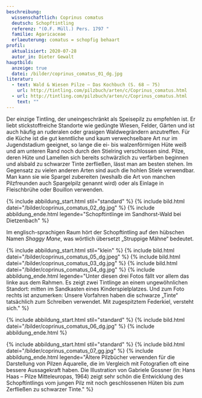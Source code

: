 ```yaml
---
beschreibung:
  wissenschaftlich: Coprinus comatus
  deutsch: Schopftintling
  referenz: "(O.F. Müll.) Pers. 1797 "
  familie: Agaricaceae
  erlaeuterung: comatus = schopfig behaart
profil:
  aktualisiert: 2020-07-28
  autor_in: Dieter Gewalt
hauptbild:
  anzeige: true
  datei: /bilder/coprinus_comatus_01_dg.jpg
literatur:
  - text: Wald & Wiesen Pilze – Das Kochbuch (S. 68 – 75)
    url: http://tintling.com/pilzbuch/arten/c/Coprinus_comatus.html
  - url: http://tintling.com/pilzbuch/arten/c/Coprinus_comatus.html
    text: ""
---
```

Der einzige Tintling, der uneingeschränkt als Speisepilz zu empfehlen ist. Er liebt stickstoffreiche Standorte wie gedüngte Wiesen, Felder, Gärten und ist auch häufig an ruderalen oder grasigen Waldwegrändern anzutreffen. Für die Küche ist die gut kenntliche und kaum verwechselbare Art nur im Jugendstadium geeignet, so lange die ei- bis walzenförmigen Hüte weiß und am unteren Rand noch durch den Stielring verschlossen sind. Pilze, deren Hüte und Lamellen sich bereits schwärzlich zu verfärben beginnen und alsbald zu schwarzer Tinte zerfließen, lässt man am besten stehen. Im Gegensatz zu vielen anderen Arten sind auch die hohlen Stiele verwendbar. Man kann sie wie Spargel zubereiten (weshalb die Art von manchen Pilzfreunden auch Spargelpilz genannt wird) oder als Einlage in Fleischbrühe oder Bouillon verwenden. 

{% include abbildung_start.html stil="standard" %}
{% include bild.html datei="/bilder/coprinus_comatus_02_dg.jpg" %}
{% include abbildung_ende.html legende="Schopftintlinge im Sandhorst-Wald bei Dietzenbach" %}

Im englisch-sprachigen Raum hört der Schopftintling auf den hübschen Namen *Shaggy Mane*, was wörtlich übersetzt „Struppige Mähne“ bedeutet.

{% include abbildung_start.html stil="klein" %}
{% include bild.html datei="/bilder/coprinus_comatus_05_dg.jpeg" %}
{% include bild.html datei="/bilder/coprinus_comatus_03_dg.jpg" %}
{% include bild.html datei="/bilder/coprinus_comatus_04_dg.jpg" %}
{% include abbildung_ende.html legende="Unter diesen drei Fotos fällt vor allem das linke aus dem Rahmen. Es zeigt zwei Tintlinge an einem ungewöhnlichen Standort: mitten im Sandkasten eines Kinderspielplatzes. Und zum Foto rechts ist anzumerken: Unsere Vorfahren haben die schwarze „Tinte“ tatsächlich zum Schreiben verwendet. Mit zugespitztem Federkiel, versteht sich." %}



{% include abbildung_start.html stil="standard" %}
{% include bild.html datei="/bilder/coprinus_comatus_06_dg.jpg" %}
{% include abbildung_ende.html %}

{% include abbildung_start.html stil="standard" %}
{% include bild.html datei="/bilder/coprinus_comatus_07_gg.jpg" %}
{% include abbildung_ende.html legende="Ältere Pilzbücher verwenden für die Darstellung von Pilzen Aquarelle, die im Vergleich mit Fotografien oft eine bessere Aussagekraft haben. Die Illustration von Gabriele Gossner (in: Hans Haas – Pilze Mitteleuropas, 1964) zeigt sehr schön die Entwicklung des Schopftintlings vom jungen Pilz mit noch geschlossenen Hüten bis zum Zerfließen zu schwarzer Tinte." %}